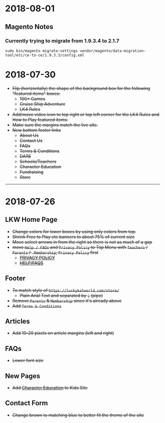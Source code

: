 # 2018-08-01

## Magento Notes

### Currently trying to migrate from 1.9.3.4 to 2.1.7

`sudo bin/magento migrate:settings vendor/magento/data-migration-tool/etc/ce-to-ce/1.9.3.3/config.xml`

# 2018-07-30

- ~~Flip (horizontally) the shape of the background box for the following "featured items" boxes:~~
    - ~~100+ Games~~
    - ~~Cruise Ship Adventure~~
    - ~~LK4 Rules~~
- ~~Add/move video icon to top right or top left corner for the LK4 Rules and How to Play featured items.~~
- ~~Make sure the margins match the live site.~~
- ~~New bottom footer links~~
    - ~~About Us~~
    - ~~Contact Us~~
    - ~~FAQs~~
    - ~~Terms & Conditions~~
    - ~~DARE~~
    - ~~Schools/Teachers~~
    - ~~Character Education~~
    - ~~Fundraising~~
    - ~~Store~~

---

# 2018-07-26

## LKW Home Page

- ~~Change colors for lower boxes by using only colors from top.~~
- ~~Shrink Free to Play etc banners to about 75% of current size~~
- ~~Move select arrows in from the right so there is not as much of a gap~~
- ~~move `Help / FAQs` and `Privacy Policy` to Top Menu with `Teachers` / `Parents` / ` Membership`, `Privacy Policy` first~~
    - ~~<a href="/privacy-policy">PRIVACY POLICY</a>~~
    - ~~<a href="/faqs">HELP/FAQS</a>~~
## Footer
- ~~To match style of `https://luckykatworld.com/store/`~~
    - ~~Plain Arial Text and separated by `|` (pipe)~~
- ~~Remove `Parents` & `Membership` since it's already above~~
- ~~Add `Terms & Conditions`~~

## Articles
- ~~Add 10-20 pixels on article margins (left and right)~~


## FAQs
- ~~Lower font size~~

## New Pages
- ~~Add [Character Education](https://luckykatworld.com/teacher-resources/character-education) to Kids Site~~

## Contact Form
- ~~Change brown to matching blue to better fit the theme of the site~~